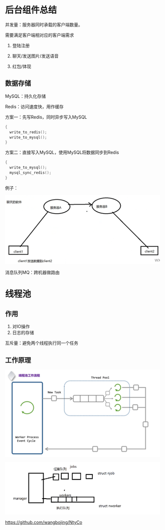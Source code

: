 # 后台组件总结

并发量：服务器同时承载的客户端数量。

需要满足客户端相对应的客户端需求

1. 登陆注册

2. 聊天/发送图片/发送语音 

3. 红包/体现

## 数据存储

MySQL：持久化存储

Redis：访问速度快，用作缓存

方案一：先写Redis，同时异步写入MySQL

```c++
{
  write_to_redis();
  write_to_mysql();
}
```



方案二：直接写入MySQL，使用MySQL将数据同步到Redis

```c
{
  write_to_mysql();
  mysql_sync_redis();
}
```

例子：

![image-20210430144503507](../images/image-20210430144503507.png)

消息队列MQ：跨机器做路由



# 线程池

## 作用

1. 对IO操作
2. 日志的存储

互斥量：避免两个线程执行同一个任务

## 工作原理

![image-20210430171350020](../images/image-20210430171350020.png)



![image-20210430171547336](../images/image-20210430171547336.png)















https://github.com/wangbojing/NtyCo